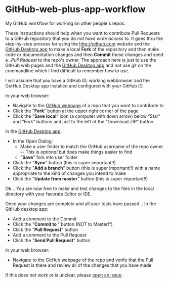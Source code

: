 # GitHub-web-plus-app-workflow
My GitHub workflow for working on other people's repos.

These instructions should help when you want to contribute Pull Requests to a GitHub repository that you do _not have write access_ to.  It goes thru the step-by-step process for using the http://github.com website and the [GitHub Desktop app][] to make a local __Fork__ of the repository and then make code or documentation changes and then __Commit__ those changes and send a __Pull Request_ to the repo's owner.  The approach here is just to use the GitHub web pages and the [GitHub Desktop app][] and not use git on the commandline which I find difficult to remember how to use.

I will assume that you have a GitHub ID, working webbrowser and the GetHub Desktop app installed and configured with your GitHub ID.

In your web browser:
* Navigate to the [GitHub webpage][] of a repo that you want to contribute to
* Click the "__Fork__" button at the upper right corner of the page
* Click the "__Save local__" icon (a computer with down arrow) below “Star" and “Fork" buttons and just to the left of the “Download ZIP” button

In the [GitHub Desktop app][]:
* In the Open Dialog:
  * Make a user folder to match the GitHub username of the repo owner -- This is _optional_ but does make things easier to find
  * "__Save__" fork into user folder
* Click the "__Sync__" button (this is super important!!)
* Click the "__Add a branch__" button (this is super important!!) with a name appropriate to the kind of changes you intend to make
* Click the "__Update from master__" button (this is super important!!)
 
Ok...  You are now free to make and test changes to the files in the local directory with your favorate Editor or IDE.

Once your changes are complete and all your tests have passed...  In the GitHub desktop app:
* Add a comment to the Commit
* Click the "__Commit to <new branch>__" button (NOT to Master!”)
* Click the "__Pull Request__" button
* Add a comment to the Pull Request
* Click the "__Send Pull Request__" button

In your web browser:
* Navigate to the GitHub webpage of the repo and verify that the Pull Request is there and review all of the changes that you have made

If this does not work or is unclear, please [open an issue][].

[GitHub webpage]: http://github.com/
[GitHub Desktop app]: https://desktop.github.com/
[open an issue]: https://github.com/cclauss/GitHub-web-plus-app-workflow/issues/new
